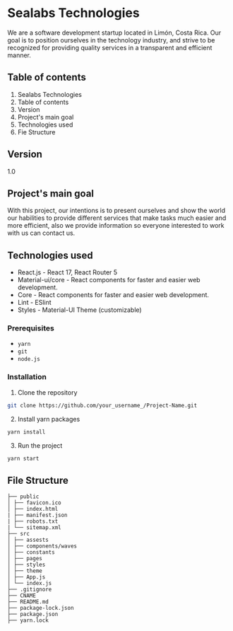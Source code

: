 # Sealabs Technologies
We are a software development startup located in Limón, Costa Rica. Our goal is to position ourselves in the technology industry, and strive to be recognized for providing quality services in a transparent and efficient manner.

## Table of contents
1. Sealabs Technologies
2. Table of contents
3. Version
4. Project's main goal
5. Technologies used
6. Fie Structure 
 
## Version
1.0

## Project's main goal
With this project, our intentions is to present ourselves and show the world our habilities to provide different services that make tasks much easier and more efficient, also we provide information so everyone interested to work with us can contact us.

## Technologies used
 - React.js - React 17, React Router 5
 - Material-ui/core - React components for faster and easier web development.
 - Core - React components for faster and easier web development.
 - Lint - ESlint
 - Styles - Material-UI Theme (customizable)

### Prerequisites
- `yarn`
- `git`
- `node.js`

### Installation
1. Clone the repository

 ```bash
 git clone https://github.com/your_username_/Project-Name.git
 ```

 2. Install yarn packages


 ```bash
 yarn install
 ```

 3. Run the project
 
 ```bash
 yarn start
 ```
 
## File Structure
  ```.
 ├── public
 │ ├── favicon.ico
 │ ├── index.html
 | ├── manifest.json
 | ├── robots.txt
 | └── sitemap.xml
 ├── src
 │ ├── assests
 │ ├── components/waves
 │ ├── constants
 │ ├── pages
 │ ├── styles
 │ ├── theme
 │ ├── App.js
 │ └── index.js
 ├── .gitignore
 ├── CNAME
 ├── README.md
 ├── package-lock.json
 ├── package.json
 ├── yarn.lock
  ```

